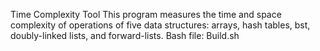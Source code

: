 Time Complexity Tool
This program measures the time and space complexity of operations of five data structures: arrays, hash tables, bst, doubly-linked lists, and forward-lists.
Bash file: Build.sh
